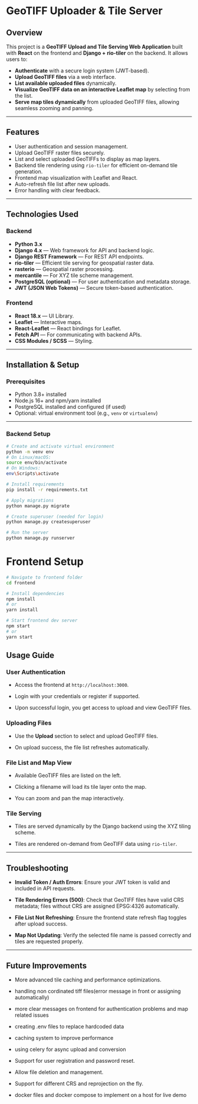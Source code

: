 # GeoTIFF Uploader & Tile Server

## Overview

This project is a **GeoTIFF Upload and Tile Serving Web Application** built with **React** on the frontend and **Django + rio-tiler** on the backend. It allows users to:

- **Authenticate** with a secure login system (JWT-based).
- **Upload GeoTIFF files** via a web interface.
- **List available uploaded files** dynamically.
- **Visualize GeoTIFF data on an interactive Leaflet map** by selecting from the list.
- **Serve map tiles dynamically** from uploaded GeoTIFF files, allowing seamless zooming and panning.

---

## Features

- User authentication and session management.
- Upload GeoTIFF raster files securely.
- List and select uploaded GeoTIFFs to display as map layers.
- Backend tile rendering using `rio-tiler` for efficient on-demand tile generation.
- Frontend map visualization with Leaflet and React.
- Auto-refresh file list after new uploads.
- Error handling with clear feedback.

---

## Technologies Used

### Backend

- **Python 3.x**
- **Django 4.x** — Web framework for API and backend logic.
- **Django REST Framework** — For REST API endpoints.
- **rio-tiler** — Efficient tile serving for geospatial raster data.
- **rasterio** — Geospatial raster processing.
- **mercantile** — For XYZ tile scheme management.
- **PostgreSQL (optional)** — For user authentication and metadata storage.
- **JWT (JSON Web Tokens)** — Secure token-based authentication.

### Frontend

- **React 18.x** — UI Library.
- **Leaflet** — Interactive maps.
- **React-Leaflet** — React bindings for Leaflet.
- **Fetch API** — For communicating with backend APIs.
- **CSS Modules / SCSS** — Styling.

---

## Installation & Setup

### Prerequisites

- Python 3.8+ installed
- Node.js 16+ and npm/yarn installed
- PostgreSQL installed and configured (if used)
- Optional: virtual environment tool (e.g., `venv` or `virtualenv`)

---

### Backend Setup

```bash
# Create and activate virtual environment
python -m venv env
# On Linux/macOS:
source env/bin/activate
# On Windows:
env\Scripts\activate

# Install requirements
pip install -r requirements.txt

# Apply migrations
python manage.py migrate

# Create superuser (needed for login)
python manage.py createsuperuser

# Run the server
python manage.py runserver
```

# Frontend Setup

```bash
# Navigate to frontend folder
cd frontend

# Install dependencies
npm install
# or
yarn install

# Start frontend dev server
npm start
# or
yarn start
```

## Usage Guide

### User Authentication

- Access the frontend at `http://localhost:3000`.

- Login with your credentials or register if supported.

- Upon successful login, you get access to upload and view GeoTIFF files.

### Uploading Files

- Use the **Upload** section to select and upload GeoTIFF files.

- On upload success, the file list refreshes automatically.

### File List and Map View

- Available GeoTIFF files are listed on the left.

- Clicking a filename will load its tile layer onto the map.

- You can zoom and pan the map interactively.

### Tile Serving

- Tiles are served dynamically by the Django backend using the XYZ tiling scheme.

- Tiles are rendered on-demand from GeoTIFF data using `rio-tiler`.

---

## Troubleshooting

- **Invalid Token / Auth Errors**: Ensure your JWT token is valid and included in API requests.

- **Tile Rendering Errors (500)**: Check that GeoTIFF files have valid CRS metadata; files without CRS are assigned EPSG:4326 automatically.

- **File List Not Refreshing**: Ensure the frontend state refresh flag toggles after upload success.

- **Map Not Updating**: Verify the selected file name is passed correctly and tiles are requested properly.

---

## Future Improvements

- More advanced tile caching and performance optimizations.

- handling non cordinated tiff files(error message in front or assigning automatically)

- more clear messages on frontend for authentication problems and map related issues

- creating .env files to replace hardcoded data

- caching system to improve performance

- using celery for async upload and conversion

- Support for user registration and password reset.

- Allow file deletion and management.

- Support for different CRS and reprojection on the fly.

- docker files and docker compose to implement on a host for live demo
